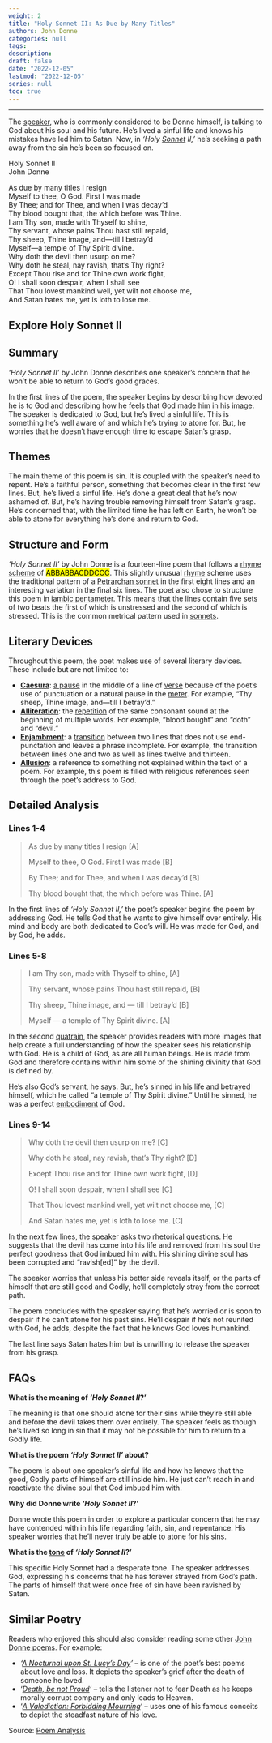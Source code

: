 ```yaml
---
weight: 2
title: "Holy Sonnet II: As Due by Many Titles"
authors: John Donne
categories: null
tags:
description: 
draft: false
date: "2022-12-05"
lastmod: "2022-12-05"
series: null
toc: true
---
```



<!--more-->
---


The [speaker](https://poemanalysis.com/diction/speaker-in-poetry/), who is commonly considered to be Donne himself, is talking to God about his soul and his future. He’s lived a sinful life and knows his mistakes have led him to Satan. Now, in *‘Holy [Sonnet](https://poemanalysis.com/poetic-form/sonnet/) II,’* he’s seeking a path away from the sin he’s been so focused on.


Holy Sonnet II  
John Donne  

As due by many titles I resign  
Myself to thee, O God. First I was made  
By Thee; and for Thee, and when I was decay’d  
Thy blood bought that, the which before was Thine.  
I am Thy son, made with Thyself to shine,  
Thy servant, whose pains Thou hast still repaid,  
Thy sheep, Thine image, and—till I betray’d  
Myself—a temple of Thy Spirit divine.  
Why doth the devil then usurp on me?  
Why doth he steal, nay ravish, that’s Thy right?  
Except Thou rise and for Thine own work fight,  
O! I shall soon despair, when I shall see  
That Thou lovest mankind well, yet wilt not choose me,  
And Satan hates me, yet is loth to lose me.


## Explore Holy Sonnet II

## Summary

*‘Holy Sonnet II’* by John Donne describes one speaker’s concern that he won’t be able to return to God’s good graces.

In the first lines of the poem, the speaker begins by describing how devoted he is to God and describing how he feels that God made him in his image. The speaker is dedicated to God, but he’s lived a sinful life. This is something he’s well aware of and which he’s trying to atone for. But, he worries that he doesn’t have enough time to escape Satan’s grasp.

## Themes

The main theme of this poem is sin. It is coupled with the speaker’s need to repent. He’s a faithful person, something that becomes clear in the first few lines. But, he’s lived a sinful life. He’s done a great deal that he’s now ashamed of. But, he’s having trouble removing himself from Satan’s grasp. He’s concerned that, with the limited time he has left on Earth, he won’t be able to atone for everything he’s done and return to God.

## Structure and Form

*‘Holy Sonnet II’* by John Donne is a fourteen-line poem that follows a [rhyme scheme](https://poemanalysis.com/definition/rhyme-scheme/) of <mark class = "lemon">ABBABBACDDCCC</mark>. This slightly unusual [rhyme](https://poemanalysis.com/literary-device/rhyme/) scheme uses the traditional pattern of a [Petrarchan sonnet](https://poemanalysis.com/poetic-form/petrarchan-sonnet/) in the first eight lines and an interesting variation in the final six lines. The poet also chose to structure this poem in [iambic pentameter](https://poemanalysis.com/poetic-meter/iambic-pentameter/). This means that the lines contain five sets of two beats the first of which is unstressed and the second of which is stressed. This is the common metrical pattern used in [sonnets](https://poemanalysis.com/poetic-form/sonnet/).

## Literary Devices

Throughout this poem, the poet makes use of several literary devices. These include but are not limited to:

- **[Caesura](https://poemanalysis.com/literary-device/caesura/)**: [a pause](https://poemanalysis.com/literary-device/caesura/) in the middle of a line of [verse](https://poemanalysis.com/definition/verse/) because of the poet’s use of punctuation or a natural pause in the [meter](https://poemanalysis.com/poetic-meter/meter/). For example, “Thy sheep, Thine image, and—till I betray’d.”
- **[Alliteration](https://poemanalysis.com/literary-device/alliteration/)**: the [repetition](https://poemanalysis.com/literary-device/repetition/) of the same consonant sound at the beginning of multiple words. For example, “blood bought” and “doth” and “devil.”
- **[Enjambment](https://poemanalysis.com/literary-device/enjambment/)**: a [transition](https://poemanalysis.com/literary-device/transition/) between two lines that does not use end-punctation and leaves a phrase incomplete. For example, the transition between lines one and two as well as lines twelve and thirteen.
- **[Allusion](https://poemanalysis.com/literary-device/allusion/)**: a reference to something not explained within the text of a poem. For example, this poem is filled with religious references seen through the poet’s address to God.

## Detailed Analysis

### Lines 1-4

> As due by many titles I resign [A]
> 
> Myself to thee, O God. First I was made [B]
> 
> By Thee; and for Thee, and when I was decay’d [B]
> 
> Thy blood bought that, the which before was Thine. [A]
> 

In the first lines of *‘Holy Sonnet II,’* the poet’s speaker begins the poem by addressing God. He tells God that he wants to give himself over entirely. His mind and body are both dedicated to God’s will. He was made for God, and by God, he adds.

### Lines 5-8

> I am Thy son, made with Thyself to shine, [A]
> 
> Thy servant, whose pains Thou hast still repaid, [B]
> 
> Thy sheep, Thine image, and — till I betray’d [B]
> 
> Myself — a temple of Thy Spirit divine. [A]
> 

In the second [quatrain](https://poemanalysis.com/poetic-form/quatrain/), the speaker provides readers with more images that help create a full understanding of how the speaker sees his relationship with God. He is a child of God, as are all human beings. He is made from God and therefore contains within him some of the shining divinity that God is defined by.

He’s also God’s servant, he says. But, he’s sinned in his life and betrayed himself, which he called “a temple of Thy Spirit divine.” Until he sinned, he was a perfect [embodiment](https://poemanalysis.com/literary-device/personification/) of God.

### Lines 9-14

> Why doth the devil then usurp on me? [C]
> 
> Why doth he steal, nay ravish, that’s Thy right? [D]
> 
> Except Thou rise and for Thine own work fight, [D]
> 
> O! I shall soon despair, when I shall see [C]
> 
> That Thou lovest mankind well, yet wilt not choose me, [C]
> 
> And Satan hates me, yet is loth to lose me. [C]
> 

In the next few lines, the speaker asks two [rhetorical questions](https://poemanalysis.com/literary-device/rhetorical-question/). He suggests that the devil has come into his life and removed from his soul the perfect goodness that God imbued him with. His shining divine soul has been corrupted and “ravish[ed]” by the devil.

The speaker worries that unless his better side reveals itself, or the parts of himself that are still good and Godly, he’ll completely stray from the correct path.

The poem concludes with the speaker saying that he’s worried or is soon to despair if he can’t atone for his past sins. He’ll despair if he’s not reunited with God, he adds, despite the fact that he knows God loves humankind.

The last line says Satan hates him but is unwilling to release the speaker from his grasp.

## FAQs

**What is the meaning of *‘Holy Sonnet II*?’**

The meaning is that one should atone for their sins while they’re still able and before the devil takes them over entirely. The speaker feels as though he’s lived so long in sin that it may not be possible for him to return to a Godly life.

**What is the poem *‘Holy Sonnet II’* about?**

The poem is about one speaker’s sinful life and how he knows that the good, Godly parts of himself are still inside him. He just can’t reach in and reactivate the divine soul that God imbued him with.

**Why did Donne write *‘Holy Sonnet II*?’**

Donne wrote this poem in order to explore a particular concern that he may have contended with in his life regarding faith, sin, and repentance. His speaker worries that he’ll never truly be able to atone for his sins.

**What is the [tone](https://poemanalysis.com/definition/tone/) of *‘Holy Sonnet II*?’**

This specific Holy Sonnet had a desperate tone. The speaker addresses God, expressing his concerns that he has forever strayed from God’s path. The parts of himself that were once free of sin have been ravished by Satan.

## Similar Poetry

Readers who enjoyed this should also consider reading some other [John Donne poems](https://poemanalysis.com/john-donne/). For example:

- *‘[A Nocturnal upon St. Lucy’s Day](https://poemanalysis.com/john-donne/a-nocturnal-upon-st-lucys-day/)’* – is one of the poet’s best poems about love and loss. It depicts the speaker’s grief after the death of someone he loved.
- ‘*[Death, be not Proud](https://poemanalysis.com/john-donne/death-be-not-proud-holy-sonnet-10/)’ –* tells the listener not to fear Death as he keeps morally corrupt company and only leads to Heaven.
- ‘*[A Valediction: Forbidding Mourning](https://poemanalysis.com/john-donne/a-valediction-forbidding-mourning/)*‘ – uses one of his famous conceits to depict the steadfast nature of his love.


Source: <a href = "https://poemanalysis.com/john-donne/holy-sonnet-ii/" target="_blank" rel="noopener noreferrer">Poem Analysis</a>